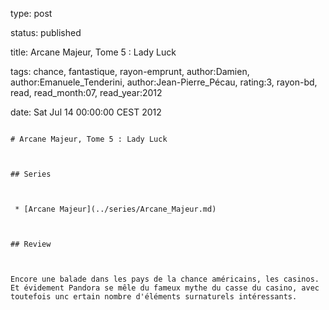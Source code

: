 type: post
status: published
title: Arcane Majeur, Tome 5 : Lady Luck 
tags:  chance,  fantastique,  rayon-emprunt, author:Damien, author:Emanuele_Tenderini, author:Jean-Pierre_Pécau, rating:3, rayon-bd, read, read_month:07, read_year:2012
date: Sat Jul 14 00:00:00 CEST 2012
~~~~~~
# Arcane Majeur, Tome 5 : Lady Luck 

## Series

 * [Arcane Majeur](../series/Arcane_Majeur.md)

## Review

Encore une balade dans les pays de la chance américains, les casinos. Et évidement Pandora se mêle du fameux mythe du casse du casino, avec toutefois unc ertain nombre d'éléments surnaturels intéressants.